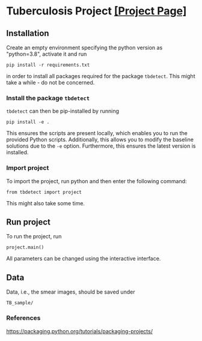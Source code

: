 
# Tuberculosis Project [[Project Page]](https://github.com/marinadominguez/TBProject)

## Installation

Create an empty environment specifying the python version as "python=3.8", activate it and run
```
pip install -r requirements.txt
```
in order to install all packages required for the package `tbdetect`. This might take a while - do not be concerned.


### Install the package `tbdetect`

`tbdetect` can then be pip-installed by running
```
pip install -e .
```
This ensures the scripts are present locally, which enables you to run the provided Python scripts. Additionally, this allows you to modify the baseline solutions due to the `-e` option. Furthermore, this ensures the latest version is installed.


### Import project

To import the project, run python and then enter the following command:
```
from tbdetect import project
```
This might also take some time.

## Run project

To run the project, run
```
project.main()
```

All parameters can be changed using the interactive interface.


## Data

Data, i.e., the smear images, should be saved under
```
TB_sample/
```














### References
https://packaging.python.org/tutorials/packaging-projects/
